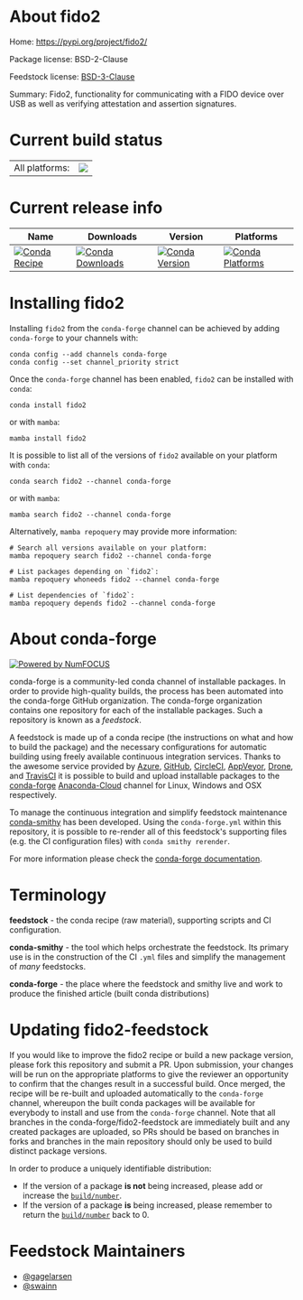 About fido2
===========

Home: https://pypi.org/project/fido2/

Package license: BSD-2-Clause

Feedstock license: [BSD-3-Clause](https://github.com/conda-forge/fido2-feedstock/blob/main/LICENSE.txt)

Summary: Fido2, functionality for communicating with a FIDO device over USB as well as verifying attestation and assertion signatures.

Current build status
====================


<table><tr><td>All platforms:</td>
    <td>
      <a href="https://dev.azure.com/conda-forge/feedstock-builds/_build/latest?definitionId=10546&branchName=main">
        <img src="https://dev.azure.com/conda-forge/feedstock-builds/_apis/build/status/fido2-feedstock?branchName=main">
      </a>
    </td>
  </tr>
</table>

Current release info
====================

| Name | Downloads | Version | Platforms |
| --- | --- | --- | --- |
| [![Conda Recipe](https://img.shields.io/badge/recipe-fido2-green.svg)](https://anaconda.org/conda-forge/fido2) | [![Conda Downloads](https://img.shields.io/conda/dn/conda-forge/fido2.svg)](https://anaconda.org/conda-forge/fido2) | [![Conda Version](https://img.shields.io/conda/vn/conda-forge/fido2.svg)](https://anaconda.org/conda-forge/fido2) | [![Conda Platforms](https://img.shields.io/conda/pn/conda-forge/fido2.svg)](https://anaconda.org/conda-forge/fido2) |

Installing fido2
================

Installing `fido2` from the `conda-forge` channel can be achieved by adding `conda-forge` to your channels with:

```
conda config --add channels conda-forge
conda config --set channel_priority strict
```

Once the `conda-forge` channel has been enabled, `fido2` can be installed with `conda`:

```
conda install fido2
```

or with `mamba`:

```
mamba install fido2
```

It is possible to list all of the versions of `fido2` available on your platform with `conda`:

```
conda search fido2 --channel conda-forge
```

or with `mamba`:

```
mamba search fido2 --channel conda-forge
```

Alternatively, `mamba repoquery` may provide more information:

```
# Search all versions available on your platform:
mamba repoquery search fido2 --channel conda-forge

# List packages depending on `fido2`:
mamba repoquery whoneeds fido2 --channel conda-forge

# List dependencies of `fido2`:
mamba repoquery depends fido2 --channel conda-forge
```


About conda-forge
=================

[![Powered by
NumFOCUS](https://img.shields.io/badge/powered%20by-NumFOCUS-orange.svg?style=flat&colorA=E1523D&colorB=007D8A)](https://numfocus.org)

conda-forge is a community-led conda channel of installable packages.
In order to provide high-quality builds, the process has been automated into the
conda-forge GitHub organization. The conda-forge organization contains one repository
for each of the installable packages. Such a repository is known as a *feedstock*.

A feedstock is made up of a conda recipe (the instructions on what and how to build
the package) and the necessary configurations for automatic building using freely
available continuous integration services. Thanks to the awesome service provided by
[Azure](https://azure.microsoft.com/en-us/services/devops/), [GitHub](https://github.com/),
[CircleCI](https://circleci.com/), [AppVeyor](https://www.appveyor.com/),
[Drone](https://cloud.drone.io/welcome), and [TravisCI](https://travis-ci.com/)
it is possible to build and upload installable packages to the
[conda-forge](https://anaconda.org/conda-forge) [Anaconda-Cloud](https://anaconda.org/)
channel for Linux, Windows and OSX respectively.

To manage the continuous integration and simplify feedstock maintenance
[conda-smithy](https://github.com/conda-forge/conda-smithy) has been developed.
Using the ``conda-forge.yml`` within this repository, it is possible to re-render all of
this feedstock's supporting files (e.g. the CI configuration files) with ``conda smithy rerender``.

For more information please check the [conda-forge documentation](https://conda-forge.org/docs/).

Terminology
===========

**feedstock** - the conda recipe (raw material), supporting scripts and CI configuration.

**conda-smithy** - the tool which helps orchestrate the feedstock.
                   Its primary use is in the construction of the CI ``.yml`` files
                   and simplify the management of *many* feedstocks.

**conda-forge** - the place where the feedstock and smithy live and work to
                  produce the finished article (built conda distributions)


Updating fido2-feedstock
========================

If you would like to improve the fido2 recipe or build a new
package version, please fork this repository and submit a PR. Upon submission,
your changes will be run on the appropriate platforms to give the reviewer an
opportunity to confirm that the changes result in a successful build. Once
merged, the recipe will be re-built and uploaded automatically to the
`conda-forge` channel, whereupon the built conda packages will be available for
everybody to install and use from the `conda-forge` channel.
Note that all branches in the conda-forge/fido2-feedstock are
immediately built and any created packages are uploaded, so PRs should be based
on branches in forks and branches in the main repository should only be used to
build distinct package versions.

In order to produce a uniquely identifiable distribution:
 * If the version of a package **is not** being increased, please add or increase
   the [``build/number``](https://docs.conda.io/projects/conda-build/en/latest/resources/define-metadata.html#build-number-and-string).
 * If the version of a package **is** being increased, please remember to return
   the [``build/number``](https://docs.conda.io/projects/conda-build/en/latest/resources/define-metadata.html#build-number-and-string)
   back to 0.

Feedstock Maintainers
=====================

* [@gagelarsen](https://github.com/gagelarsen/)
* [@swainn](https://github.com/swainn/)

